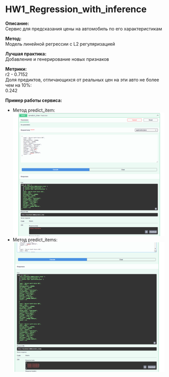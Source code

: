 # HW1_Regression_with_inference

**Описание:**<br>
Сервис для предсказания цены на автомобиль по его характеристикам 

**Метод:**<br>
Модель линейной регрессии c L2 регуляризацией

**Лучшая практика:**<br>
Добавление и генерирование новых признаков

**Метрики:**<br>
r2 - 0.7152<br>
Доля предиктов, отличающихся от реальных цен на эти авто не более чем на 10%:<br>
0.242

**Пример работы сервиса:**<br>
- Метод predict_item:<br>
![Screenshot](screenshots/Screenshot_1.png)
- Метод predict_items:<br>
![Screenshot](screenshots/Screenshot_2.png)
